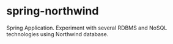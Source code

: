 # spring-northwind
Spring Application. Experiment with several RDBMS and NoSQL technologies using Northwind database.
